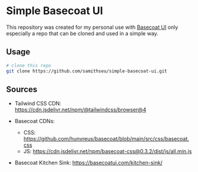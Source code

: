 # Simple Basecoat UI

This repository was created for my personal use with <a href="https://basecoatui.com/">Basecoat UI</a> only especially a repo that can be cloned and used in a simple way.

## Usage

```bash
# clone this repo
git clone https://github.com/samithseu/simple-basecoat-ui.git
```

## Sources

- Tailwind CSS CDN: <https://cdn.jsdelivr.net/npm/@tailwindcss/browser@4>
- Basecoat CDNs:

  - CSS: <https://github.com/hunvreus/basecoat/blob/main/src/css/basecoat.css>
  - JS: <https://cdn.jsdelivr.net/npm/basecoat-css@0.3.2/dist/js/all.min.js>

- Basecoat Kitchen Sink: <https://basecoatui.com/kitchen-sink/>

